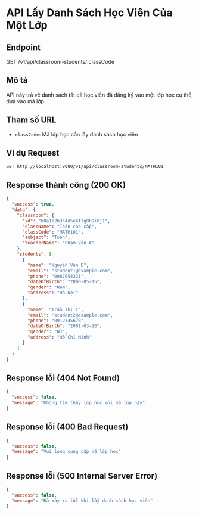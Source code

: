 # API Lấy Danh Sách Học Viên Của Một Lớp

## Endpoint
GET /v1/api/classroom-students/:classCode

## Mô tả
API này trả về danh sách tất cả học viên đã đăng ký vào một lớp học cụ thể, dựa vào mã lớp.

## Tham số URL
- `classCode`: Mã lớp học cần lấy danh sách học viên

## Ví dụ Request
```
GET http://localhost:8080/v1/api/classroom-students/MATH101
```

## Response thành công (200 OK)
```json
{
  "success": true,
  "data": {
    "classroom": {
      "id": "60a1e2b3c4d5e6f7g8h9i0j1",
      "className": "Toán cao cấp",
      "classCode": "MATH101",
      "subject": "Toán",
      "teacherName": "Phạm Văn A"
    },
    "students": [
      {
        "name": "Nguyễn Văn B",
        "email": "student1@example.com",
        "phone": "0987654321",
        "dateOfBirth": "2000-05-15",
        "gender": "Nam",
        "address": "Hà Nội"
      },
      {
        "name": "Trần Thị C",
        "email": "student2@example.com",
        "phone": "0912345678",
        "dateOfBirth": "2001-03-20",
        "gender": "Nữ",
        "address": "Hồ Chí Minh"
      }
    ]
  }
}
```

## Response lỗi (404 Not Found)
```json
{
  "success": false,
  "message": "Không tìm thấy lớp học với mã lớp này"
}
```

## Response lỗi (400 Bad Request)
```json
{
  "success": false,
  "message": "Vui lòng cung cấp mã lớp học"
}
```

## Response lỗi (500 Internal Server Error)
```json
{
  "success": false,
  "message": "Đã xảy ra lỗi khi lấy danh sách học viên"
}
```